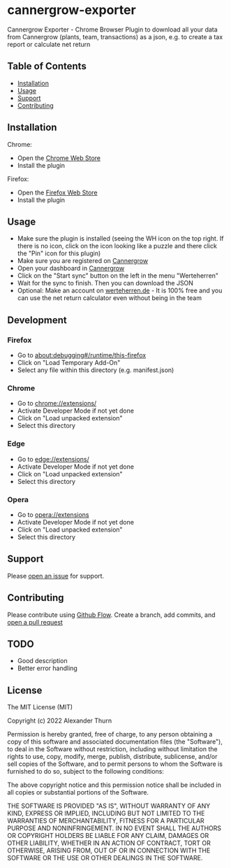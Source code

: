 # cannergrow-exporter

Cannergrow Exporter - Chrome Browser Plugin to download all your data from Cannergrow (plants, team, transactions) as a json, e.g. to create a tax report or calculate net return

## Table of Contents

- [Installation](#installation)
- [Usage](#usage)
- [Support](#support)
- [Contributing](#contributing)

## Installation

Chrome:
- Open the [Chrome Web Store](https://chrome.google.com/webstore/category/extensions)
- Install the plugin

Firefox:
- Open the [Firefox Web Store](https://addons.mozilla.org/en-GB/firefox/addon/cannergrow-exporter/)
- Install the plugin

## Usage

- Make sure the plugin is installed (seeing the WH icon on the top right. If there is no icon, click on the icon looking like a puzzle and there click the "Pin" icon for this plugin)
- Make sure you are registered on [Cannergrow](https://cannergrow.com/r/XJ7QY3)
- Open your dashboard in [Cannergrow](https://cannergrow.com/r/XJ7QY3)
- Click on the "Start sync" button on the left in the menu "Werteherren"
- Wait for the sync to finish. Then you can download the JSON
- Optional: Make an account on [werteherren.de](https://werteherren.de) - It is 100% free and you can use the net return calculator even without being in the team

## Development

### Firefox

- Go to [about:debugging#/runtime/this-firefox](about:debugging#/runtime/this-firefox)
- Click on "Load Temporary Add-On"
- Select any file within this directory (e.g. manifest.json)

### Chrome

- Go to [chrome://extensions/](chrome://extensions/)
- Activate Developer Mode if not yet done
- Click on "Load unpacked extension"
- Select this directory

### Edge

- Go to [edge://extensions/](edge://extensions/)
- Activate Developer Mode if not yet done
- Click on "Load unpacked extension"
- Select this directory

### Opera
- Go to [opera://extensions](opera://extensions)
- Activate Developer Mode if not yet done
- Click on "Load unpacked extension"
- Select this directory


## Support

Please [open an issue](https://github.com/alexanderthurn/cannergrow-exporter/issues/new) for support.

## Contributing

Please contribute using [Github Flow](https://guides.github.com/introduction/flow/). Create a branch, add commits, and [open a pull request](https://github.com/alexanderthurn/cannergrow-exporter/compare/)


## TODO

* Good description
* Better error handling

## License
 
The MIT License (MIT)

Copyright (c) 2022 Alexander Thurn

Permission is hereby granted, free of charge, to any person obtaining a copy of this software and associated documentation files (the "Software"), to deal in the Software without restriction, including without limitation the rights to use, copy, modify, merge, publish, distribute, sublicense, and/or sell copies of the Software, and to permit persons to whom the Software is furnished to do so, subject to the following conditions:

The above copyright notice and this permission notice shall be included in all copies or substantial portions of the Software.

THE SOFTWARE IS PROVIDED "AS IS", WITHOUT WARRANTY OF ANY KIND, EXPRESS OR IMPLIED, INCLUDING BUT NOT LIMITED TO THE WARRANTIES OF MERCHANTABILITY, FITNESS FOR A PARTICULAR PURPOSE AND NONINFRINGEMENT. IN NO EVENT SHALL THE AUTHORS OR COPYRIGHT HOLDERS BE LIABLE FOR ANY CLAIM, DAMAGES OR OTHER LIABILITY, WHETHER IN AN ACTION OF CONTRACT, TORT OR OTHERWISE, ARISING FROM, OUT OF OR IN CONNECTION WITH THE SOFTWARE OR THE USE OR OTHER DEALINGS IN THE SOFTWARE.



